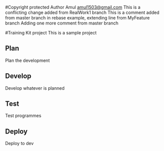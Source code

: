 #Copyright protected
Author Amul amul1503@gmail.com
This is a conflicting change added from RealWork1 branch
This is a comment added from master branch in rebase example, extending line from MyFeature branch
Adding one more comment from master branch

#Training Kit project
This is a sample project

## Plan
Plan the development

## Develop
Develop whatever is planned

## Test
Test programmes

## Deploy
Deploy to dev